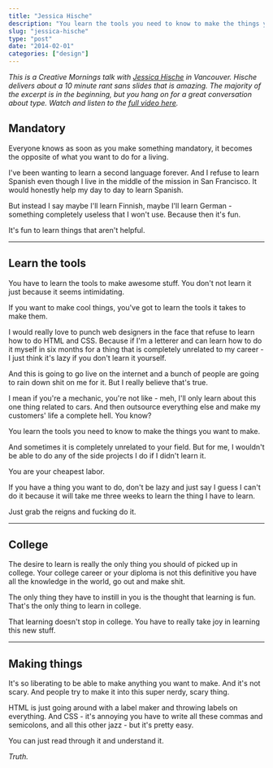 ```yaml
---
title: "Jessica Hische"
description: "You learn the tools you need to know to make the things you want to make."
slug: "jessica-hische"  
type: "post"
date: "2014-02-01"
categories: ["design"]
---
```


*This is a Creative Mornings talk with [Jessica Hische](http://jessicahische.is/awesome) in Vancouver. Hische delivers about a 10 minute rant sans slides that is amazing. The majority of the excerpt is in the beginning, but you hang on for a great conversation about type. Watch and listen to the [full video here](http://vimeo.com/44045435).* 


## Mandatory

Everyone knows as soon as you make something mandatory, it becomes the opposite of what you want to do for a living. 

I've been wanting to learn a second language forever. And I refuse to learn Spanish even though I live in the middle of the mission in San Francisco. It would honestly help my day to day to learn Spanish. 

But instead I say maybe I'll learn Finnish, maybe I'll learn German - something completely useless that I won't use. Because then it's fun. 

It's fun to learn things that aren't helpful. 

* * * 

## Learn the tools

You have to learn the tools to make awesome stuff. You don't not learn it just because it seems intimidating. 

If you want to make cool things, you've got to learn the tools it takes to make them. 

I would really love to punch web designers in the face that refuse to learn how to do HTML and CSS. Because if I'm a letterer and can learn how to do it myself in six months for a thing that is completely unrelated to my career - I just think it's lazy if you don't learn it yourself. 

And this is going to go live on the internet and a bunch of people are going to rain down shit on me for it. But I really believe that's true. 

I mean if you're a mechanic, you're not like - meh, I'll only learn about this one thing related to cars. And then outsource everything else and make my customers' life a complete hell. You know? 

You learn the tools you need to know to make the things you want to make. 

And sometimes it is completely unrelated to your field. But for me, I wouldn't be able to do any of the side projects I do if I didn't learn it. 

You are your cheapest labor. 

If you have a thing you want to do, don't be lazy and just say I guess I can't do it because it will take me three weeks to learn the thing I have to learn. 

Just grab the reigns and fucking do it. 

* * * 

## College 

The desire to learn is really the only thing you should of picked up in college. Your college career or your diploma is not this definitive you have all the knowledge in the world, go out and make shit. 

The only thing they have to instill in you is the thought that learning is fun. That's the only thing to learn in college. 

That learning doesn't stop in college. You have to really take joy in learning this new stuff. 

* * * 

## Making things

It's so liberating to be able to make anything you want to make. And it's not scary. And people try to make it into this super nerdy, scary thing. 

HTML is just going around with a label maker and throwing labels on everything. And CSS - it's annoying you have to write all these commas and semicolons, and all this other jazz - but it's pretty easy. 

You can just read through it and understand it. 

*Truth.*





